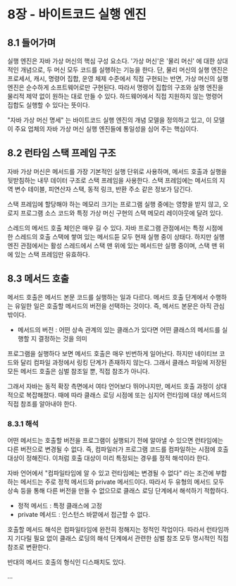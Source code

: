 # 8장 - 바이트코드 실행 엔진

## 8.1 들어가며&#x20;

실행 엔진은 자바 가상 머신의 핵심 구성 요소다. '가상 머신'은 '물리 머신' 에 대한 상대적인 개념으로, 두 머신 모두 코드를 실행하는 기능을 한다. 단, 물리 머신의 실행 엔진은 프로세서, 캐시, 명령어 집합, 운영 체제 수준에서 직접 구현되는 반면, 가상 머신의 실행 엔진은 순수하게 소프트웨어로만 구현된다. 따라서 명령어 집합의 구조와 실행 엔진을 물리적 제약 없이 원하는 대로 만들 수 있다. 하드웨어에서 직접 지원하지 않는 명령어 집합도 실행할 수 있다는 뜻이다.&#x20;

"자바 가상 머신 명세" 는 바이트코드 실행 엔진의 개념 모델을 정의하고 있고, 이 모델이 주요 업체의 자바 가상 머신 실행 엔진들에 통일성을 심어 주는 핵심이다.&#x20;

## 8.2 런타임 스택 프레임 구조&#x20;

자바 가상 머신은 메서드를 가장 기본적인 실행 단위로 사용하며, 메서드 호출과 실행을 뒷받침하는 내무 데이터 구조로 스택 프레임을 사용한다. 스택 프레임에는 메서드의 지역 변수 테이블, 피연산자 스택, 동적 링크, 반환 주소 같은 정보가 담긴다.&#x20;

스택 프레임에 할당해야 하는 메모리 크기는 프로그램 실행 중에는 영향을 받지 않고, 오로지 프로그램 소스 코드와 특정 가상 머신 구현의 스택 메모리 레이아웃에 달려 있다.&#x20;

스레드의 메서드 호출 체인은 매우 길 수 있다. 자바 프로그램 관점에서는 특정 시점에 한 스레드의 호출 스택에 쌓여 있는 메서드듣 모두 현재 실행 중이 상태다. 하지만 실행 엔진 관점에서는 활성 스레드에서 스택 맨 위에 있는 메서드만 실행 중이며, 스택 맨 위에 있는 스택 프레임만 유효하다.&#x20;

## 8.3 메서드 호출&#x20;

메서드 호출은 메서드 본문 코드를 실행하는 일과 다르다. 메서드 호출 단계에서 수행하는 유일한 일은 호출할 메서드의 버전을 선택하는 것이다. 즉, 메서드 본문은 아직 관심 밖이다.&#x20;

* 메서드의 버전 : 어떤 상속 관계의 있는 클래스가 있다면 어떤 클래스의 메서드를 실행할 지 결정하는 것을 의미

프로그램을 실행하다 보면 메서드 호출은 매우 빈번하게 일어난다. 하지만 네이티브 코드와 달리 컴파일 과정에서 링킹 단계가 존재하지 않는다. 그래서 클래스 파일에 저장된 모든 메서드 호출은 심벌 참조일 뿐, 직접 참조가 아니다.&#x20;

그래서 자바는 동적 확장 측면에서 여타 언어보다 뛰어나지만, 메서드 호출 과정이 상대적으로 복잡해졌다. 때에 따라 클래스 로딩 시점에 또는 심지어 런타임에 대상 메서드의 직접 참조를 알아내야 한다.&#x20;

### 8.3.1 해석&#x20;

어떤 메서드는 호출할 버전을 프로그램이 실행되기 전에 알아낼 수 있으면 런타임에는 다른 버전으로 변경될 수 없다. 즉, 컴파일러가 프로그램 코드를 컴파일하는 시점에 호출 대상이 정해진다. 이처럼 호출 대상이 미리 특정되는 경우를 정적 해석이라 한다.&#x20;

자바 언어에서 "컴파일타임에 알 수 있고 런타임에는 변경될 수 없다" 라는 조건에 부합하는 메서드는 주로 정적 메서드와 private 메서드이다. 따라서 두 유형의 메서드 모두 상속 등을 통해 다른 버전을 만들 수 없으므로 클래스 로딩 단계에서 해석하기 적합하다.&#x20;

* 정적 메서드 : 특정 클래스에 고정&#x20;
* private 메서드 : 인스턴스 바깥에서 접근할 수 없다.&#x20;

호출할 메서드 해석은 컴파일타임에 완전히 정해지는 정적인 작업이다. 따라서 런타임까지 기다릴 필요 없이 클래스 로딩의 해석 단계에서 관련한 심벌 참조 모두 명시적인 직접 참조로 변환한다.&#x20;

반대의 메서드 호출의 형식인 디스패치도 있다.&#x20;

...

